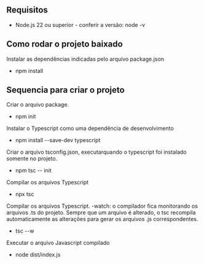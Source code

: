 ## Requisitos

-   Node.js 22 ou superior - conferir a versão: node -v

## Como rodar o projeto baixado
Instalar as dependências indicadas pelo arquivo package.json

-   npm install

## Sequencia para criar o projeto
Criar o arquivo package.
-   npm init

Instalar o Typescript como uma dependência de desenvolvimento
-   npm install --save-dev typescript

Criar o arquivo tsconfig.json, executarquando o typescript foi instalado somente no projeto.
-   npm tsc -- init

Compilar os arquivos Typescript
-   npx tsc

Compilar os arquivos Typescript. -watch: o compilador fica monitorando os arquivos .ts do projeto. Sempre que um arquivo é alterado, o tsc recompila automaticamente as alterações para gerar os arquivos .js correspondentes.
-   tsc --w

Executar o arquivo Javascript compilado
-   node dist/index.js
